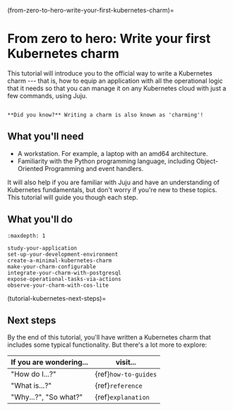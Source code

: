 (from-zero-to-hero-write-your-first-kubernetes-charm)=
# From zero to hero: Write your first Kubernetes charm

This tutorial will introduce you to the official way to write a Kubernetes charm --- that is, how to equip an application with all the operational logic that it needs so that you can manage it on any Kubernetes cloud with just a few commands, using Juju. 

```{important}

**Did you know?** Writing a charm is also known as 'charming'!

```

## What you'll need

- A workstation. For example, a laptop with an amd64 architecture. 
- Familiarity with the Python programming language, including Object-Oriented Programming and event handlers.

It will also help if you are familiar with Juju and have an understanding of
Kubernetes fundamentals, but don't worry if you're new to these topics. This
tutorial will guide you though each step.

## What you'll do

```{toctree}
:maxdepth: 1

study-your-application
set-up-your-development-environment
create-a-minimal-kubernetes-charm
make-your-charm-configurable
integrate-your-charm-with-postgresql
expose-operational-tasks-via-actions
observe-your-charm-with-cos-lite
```

(tutorial-kubernetes-next-steps)=
## Next steps

By the end of this tutorial, you'll have written a Kubernetes charm that includes some typical functionality.
But there's a lot more to explore:

| If you are wondering... | visit...             |
|-------------------------|----------------------|
| "How do I...?"          | {ref}`how-to-guides` |
| "What is...?"           | {ref}`reference`     |
| "Why...?", "So what?"   | {ref}`explanation`   |
